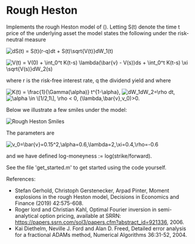 # Rough Heston
Implements the rough Heston model of (). Letting S(t) denote the time t price of the underlying asset the model states the following under the risk-neutral measure 

![$dS(t) = S(t)(r-q)dt + S(t)\sqrt{V(t)}dW_1(t)$](https://render.githubusercontent.com/render/math?math=%24dS(t)%20%3D%20S(t)(r-q)dt%20%2B%20S(t)%5Csqrt%7BV(t)%7DdW_1(t)%24)

![$V(t) = V(0) + \int_0^t K(t-s) \lambda(\bar{v} - V(s))ds + \int_0^t K(t-s) \xi \sqrt{V(s)}dW_2(s)$](https://render.githubusercontent.com/render/math?math=%24V(t)%20%3D%20V(0)%20%2B%20%5Cint_0%5Et%20K(t-s)%20%5Clambda(%5Cbar%7Bv%7D%20-%20V(s))ds%20%2B%20%5Cint_0%5Et%20K(t-s)%20%5Cxi%20%5Csqrt%7BV(s)%7DdW_2(s)%24)

where r is the risk-free interest rate, q the dividend yield and where

![K(t) = \frac{1}{\Gamma(\alpha)} t^{1-\alpha}](https://render.githubusercontent.com/render/math?math=K(t)%20%3D%20%5Cfrac%7B1%7D%7B%5CGamma(%5Calpha)%7D%20t%5E%7B1-%5Calpha%7D), ![dW_1dW_2=\rho dt](https://render.githubusercontent.com/render/math?math=dW_1dW_2%3D%5Crho%20dt), ![$\alpha \in \[1/2,1\], \rho < 0, (\lambda,\bar{v},v_0)$](https://render.githubusercontent.com/render/math?math=%24%5Calpha%20%5Cin%20%5B1%2F2%2C1%5D%2C%20%5Crho%20%3C%200%2C%20(%5Clambda%2C%5Cbar%7Bv%7D%2Cv_0)%24)>0.

Below we illustrate a few smiles under the model:

![Rough Heston Smiles](https://github.com/sigurdroemer/rough_heston/blob/master/smiles2.jpg)

The parameters are 

![v_0=\bar{v}=0.15^2,\alpha=0.6,\lambda=2,\xi=0.4,\rho=-0.6](https://render.githubusercontent.com/render/math?math=v_0%3D%5Cbar%7Bv%7D%3D0.15%5E2%2C%5Calpha%3D0.6%2C%5Clambda%3D2%2C%5Cxi%3D0.4%2C%5Crho%3D-0.6)

and we have defined log-moneyness := log(strike/forward).



See the file 'get_started.m' to get started using the code yourself.



References:
  - Stefan Gerhold, Christoph Gerstenecker, Arpad Pinter, Moment explosions in the rough Heston model, Decisions in Economics and Finance (2019) 42:575-608.
  - Roger lord and Christian Kahl, Optimal Fourier inversion in semi-analytical option pricing, available at SRRN: https://papers.ssrn.com/sol3/papers.cfm?abstract_id=921336, 2006.
  - Kai Diethelm, Neville J. Ford and Alan D. Freed, Detailed error analysis for a fractional ADAMs method, Numerical Algorithms 36:31-52, 2004.
